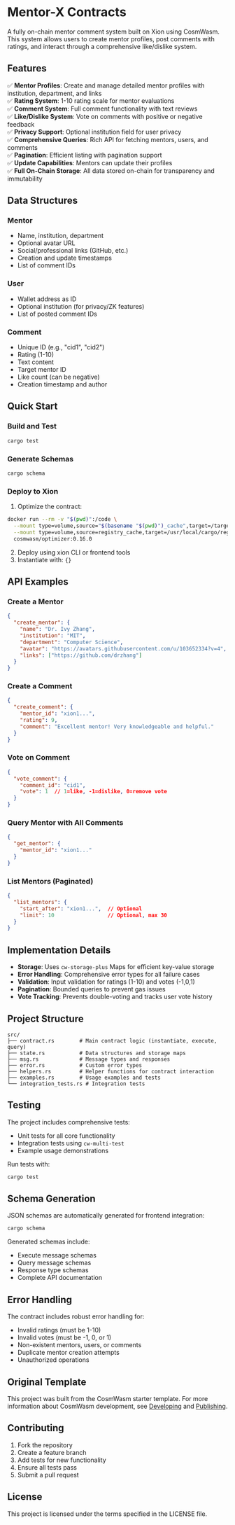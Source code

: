 # Mentor-X Contracts

A fully on-chain mentor comment system built on Xion using CosmWasm. This system allows users to create mentor profiles, post comments with ratings, and interact through a comprehensive like/dislike system.

## Features

✅ **Mentor Profiles**: Create and manage detailed mentor profiles with institution, department, and links  
✅ **Rating System**: 1-10 rating scale for mentor evaluations  
✅ **Comment System**: Full comment functionality with text reviews  
✅ **Like/Dislike System**: Vote on comments with positive or negative feedback  
✅ **Privacy Support**: Optional institution field for user privacy  
✅ **Comprehensive Queries**: Rich API for fetching mentors, users, and comments  
✅ **Pagination**: Efficient listing with pagination support  
✅ **Update Capabilities**: Mentors can update their profiles  
✅ **Full On-Chain Storage**: All data stored on-chain for transparency and immutability  

## Data Structures

### Mentor

- Name, institution, department
- Optional avatar URL
- Social/professional links (GitHub, etc.)
- Creation and update timestamps
- List of comment IDs

### User  

- Wallet address as ID
- Optional institution (for privacy/ZK features)
- List of posted comment IDs

### Comment

- Unique ID (e.g., "cid1", "cid2")
- Rating (1-10)
- Text content
- Target mentor ID
- Like count (can be negative)
- Creation timestamp and author

## Quick Start

### Build and Test

```bash
cargo test
```

### Generate Schemas

```bash
cargo schema
```

### Deploy to Xion

1. Optimize the contract:

```bash
docker run --rm -v "$(pwd)":/code \
  --mount type=volume,source="$(basename "$(pwd)")_cache",target=/target \
  --mount type=volume,source=registry_cache,target=/usr/local/cargo/registry \
  cosmwasm/optimizer:0.16.0
```

2. Deploy using xion CLI or frontend tools
3. Instantiate with: `{}`

## API Examples

### Create a Mentor

```json
{
  "create_mentor": {
    "name": "Dr. Ivy Zhang",
    "institution": "MIT", 
    "department": "Computer Science",
    "avatar": "https://avatars.githubusercontent.com/u/103652334?v=4",
    "links": ["https://github.com/drzhang"]
  }
}
```

### Create a Comment

```json
{
  "create_comment": {
    "mentor_id": "xion1...",
    "rating": 9,
    "comment": "Excellent mentor! Very knowledgeable and helpful."
  }
}
```

### Vote on Comment

```json
{
  "vote_comment": {
    "comment_id": "cid1",
    "vote": 1  // 1=like, -1=dislike, 0=remove vote
  }
}
```

### Query Mentor with All Comments

```json
{
  "get_mentor": {
    "mentor_id": "xion1..."
  }
}
```

### List Mentors (Paginated)

```json
{
  "list_mentors": {
    "start_after": "xion1...",  // Optional
    "limit": 10                 // Optional, max 30
  }
}
```

## Implementation Details

- **Storage**: Uses `cw-storage-plus` Maps for efficient key-value storage
- **Error Handling**: Comprehensive error types for all failure cases  
- **Validation**: Input validation for ratings (1-10) and votes (-1,0,1)
- **Pagination**: Bounded queries to prevent gas issues
- **Vote Tracking**: Prevents double-voting and tracks user vote history

## Project Structure

```
src/
├── contract.rs        # Main contract logic (instantiate, execute, query)
├── state.rs           # Data structures and storage maps
├── msg.rs             # Message types and responses
├── error.rs           # Custom error types
├── helpers.rs         # Helper functions for contract interaction
├── examples.rs        # Usage examples and tests
└── integration_tests.rs # Integration tests
```

## Testing

The project includes comprehensive tests:

- Unit tests for all core functionality
- Integration tests using `cw-multi-test`
- Example usage demonstrations

Run tests with:

```bash
cargo test
```

## Schema Generation

JSON schemas are automatically generated for frontend integration:

```bash
cargo schema
```

Generated schemas include:

- Execute message schemas
- Query message schemas  
- Response type schemas
- Complete API documentation

## Error Handling

The contract includes robust error handling for:

- Invalid ratings (must be 1-10)
- Invalid votes (must be -1, 0, or 1)
- Non-existent mentors, users, or comments
- Duplicate mentor creation attempts
- Unauthorized operations

## Original Template

This project was built from the CosmWasm starter template. For more information about CosmWasm development, see [Developing](./Developing.md) and [Publishing](./Publishing.md).

## Contributing

1. Fork the repository
2. Create a feature branch
3. Add tests for new functionality
4. Ensure all tests pass
5. Submit a pull request

## License

This project is licensed under the terms specified in the LICENSE file.
